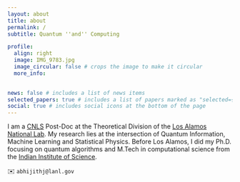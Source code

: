 ```yaml
---
layout: about
title: about
permalink: /
subtitle: Quantum ''and'' Computing 

profile:
  align: right
  image: IMG_9783.jpg
  image_circular: false # crops the image to make it circular
  more_info: 
 

news: false # includes a list of news items
selected_papers: true # includes a list of papers marked as "selected={true}"
social: true # includes social icons at the bottom of the page
---
```


I am a [CNLS](https://cnls.lanl.gov) Post-Doc at the Theoretical Division of the [Los Alamos National Lab](https://www.lanl.gov). My research  lies at the intersection of Quantum Information, Machine Learning and Statistical Physics. Before Los Alamos, I did my Ph.D. focusing on quantum algorithms and M.Tech  in computational science from the [Indian Institute of Science](https://iisc.ac.in/).


:envelope: `abhijithj@lanl.gov`



